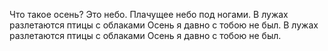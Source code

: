 Что такое осень? Это небо.
Плачущее небо под ногами.
В лужах разлетаются птицы с облаками
Осень я давно с тобою не был.
В лужах разлетаются птицы с облаками
Осень я давно с тобою не был.
